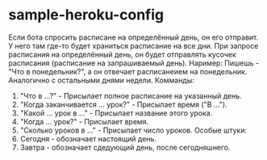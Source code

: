 # sample-heroku-config
Если бота спросить расписане на определённый день, он его отправит.
У него там где-то будет храниться расписание на все дни. При запросе расписания на определённый день, он будет отправлять кусочек расписания (расписание на запрашиваемый день).
Наример:
Пишешь - "Что в понедельник?", а он отвечает расписанеием на понедельник. Аналогично с остальными днями недели.
Комманды:
1) "Что в ...?" - Присылает полное расписание на указанный день.
2) "Когда заканчивается ... урок?" - Присылает время ("В ...").
3) "Какой ... урок в ..." - Присылает название этого урока.
4) "Когда ... урок?" - Присылает время.
5) "Сколько уроков в ..." - Присылает число уроков.
Особые штуки:
1) Сегодня - обозначает настоящий день.
2) Завтра - обозначает сдедующий день, после сегодняшнего.

